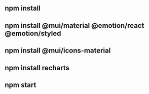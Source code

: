 ## npm install

## npm install @mui/material @emotion/react @emotion/styled

## npm install @mui/icons-material

## npm install recharts

## npm start